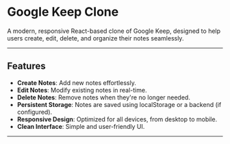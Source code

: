 # **Google Keep Clone**

A modern, responsive React-based clone of Google Keep, designed to help users create, edit, delete, and organize their notes seamlessly.

---

## **Features**
- **Create Notes**: Add new notes effortlessly.
- **Edit Notes**: Modify existing notes in real-time.
- **Delete Notes**: Remove notes when they're no longer needed.
- **Persistent Storage**: Notes are saved using localStorage or a backend (if configured).
- **Responsive Design**: Optimized for all devices, from desktop to mobile.
- **Clean Interface**: Simple and user-friendly UI.

---
